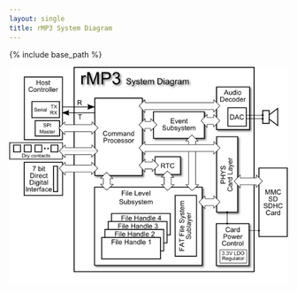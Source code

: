 ```yaml
---
layout: single
title: rMP3 System Diagram
---
```

{% include base_path %}

![rMP3 System Diagram](images/rmp3_system_diagram.png)